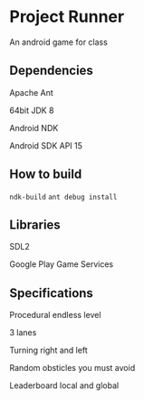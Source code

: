 # Project Runner
An android game for class

## Dependencies
Apache Ant

64bit JDK 8

Android NDK

Android SDK API 15

## How to build
`ndk-build`
`ant debug install`

## Libraries
SDL2

Google Play Game Services

## Specifications
Procedural endless level

3 lanes

Turning right and left

Random obsticles you must avoid

Leaderboard local and global